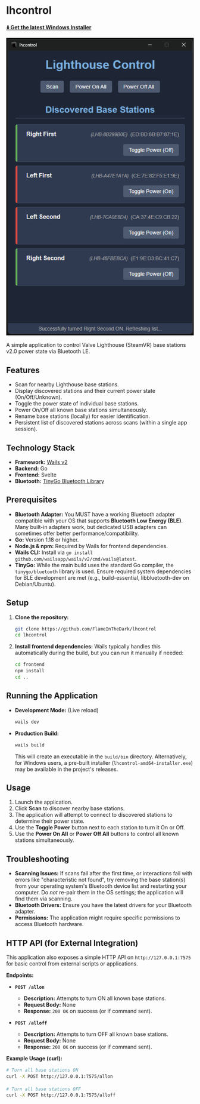 # lhcontrol

[**⬇️ Get the latest Windows Installer**](https://github.com/FlameInTheDark/lhcontrol/releases/latest/download/lhcontrol-amd64-installer.exe)

![Application Screenshot](<./screenshot.png>)

A simple application to control Valve Lighthouse (SteamVR) base stations v2.0 power state via Bluetooth LE.

## Features

*   Scan for nearby Lighthouse base stations.
*   Display discovered stations and their current power state (On/Off/Unknown).
*   Toggle the power state of individual base stations.
*   Power On/Off all known base stations simultaneously.
*   Rename base stations (locally) for easier identification.
*   Persistent list of discovered stations across scans (within a single app session).

## Technology Stack

*   **Framework:** [Wails v2](https://wails.io/)
*   **Backend:** Go
*   **Frontend:** Svelte
*   **Bluetooth:** [TinyGo Bluetooth Library](https://github.com/tinygo-org/bluetooth)

## Prerequisites

*   **Bluetooth Adapter:** You MUST have a working Bluetooth adapter compatible with your OS that supports **Bluetooth Low Energy (BLE)**. Many built-in adapters work, but dedicated USB adapters can sometimes offer better performance/compatibility.
*   **Go:** Version 1.18 or higher.
*   **Node.js & npm:** Required by Wails for frontend dependencies.
*   **Wails CLI:** Install via `go install github.com/wailsapp/wails/v2/cmd/wails@latest`.
*   **TinyGo:** While the main build uses the standard Go compiler, the `tinygo/bluetooth` library is used. Ensure required system dependencies for BLE development are met (e.g., build-essential, libbluetooth-dev on Debian/Ubuntu).

## Setup

1.  **Clone the repository:**
    ```bash
    git clone https://github.com/FlameInTheDark/lhcontrol
    cd lhcontrol
    ```
2.  **Install frontend dependencies:**
    Wails typically handles this automatically during the build, but you can run it manually if needed:
    ```bash
    cd frontend
    npm install
    cd ..
    ```

## Running the Application

*   **Development Mode:** (Live reload)
    ```bash
    wails dev
    ```
*   **Production Build:**
    ```bash
    wails build
    ```
    This will create an executable in the `build/bin` directory.
    Alternatively, for Windows users, a pre-built installer (`lhcontrol-amd64-installer.exe`) may be available in the project's releases.

## Usage

1.  Launch the application.
2.  Click **Scan** to discover nearby base stations.
3.  The application will attempt to connect to discovered stations to determine their power state.
4.  Use the **Toggle Power** button next to each station to turn it On or Off.
5.  Use the **Power On All** or **Power Off All** buttons to control all known stations simultaneously.

## Troubleshooting

*   **Scanning Issues:** If scans fail after the first time, or interactions fail with errors like "characteristic not found", try removing the base station(s) from your operating system's Bluetooth device list and restarting your computer. Do *not* re-pair them in the OS settings; the application will find them via scanning.
*   **Bluetooth Drivers:** Ensure you have the latest drivers for your Bluetooth adapter.
*   **Permissions:** The application might require specific permissions to access Bluetooth hardware.

## HTTP API (for External Integration)

This application also exposes a simple HTTP API on `http://127.0.0.1:7575` for basic control from external scripts or applications.

**Endpoints:**

*   **`POST /allon`**
    *   **Description:** Attempts to turn ON all known base stations.
    *   **Request Body:** None
    *   **Response:** `200 OK` on success (or if command sent).

*   **`POST /alloff`**
    *   **Description:** Attempts to turn OFF all known base stations.
    *   **Request Body:** None
    *   **Response:** `200 OK` on success (or if command sent).

**Example Usage (curl):**

```bash
# Turn all base stations ON
curl -X POST http://127.0.0.1:7575/allon

# Turn all base stations OFF
curl -X POST http://127.0.0.1:7575/alloff
```